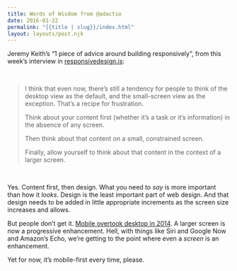 ```yaml
---
title: Words of Wisdom from @adactio
date: 2016-01-22
permalink: "{{title | slug}}/index.html"
layout: layouts/post.njk
---
```

Jeremy Keith&#8217;s &#8220;1 piece of advice around building responsively&#8221;, from this week&#8217;s interview in [responsivedesign.is][1]:

&nbsp;

> I think that even now, there&#8217;s still a tendency for people to think of the desktop view as the default, and the small-screen view as the exception. That&#8217;s a recipe for frustration.
> 
> Think about your content first (whether it&#8217;s a task or it&#8217;s information) in the absence of any screen.
> 
> Then think about that content on a small, constrained screen.
> 
> Finally, allow yourself to think about that content in the context of a larger screen.

&nbsp;

Yes. Content first, then design. What you need to _say_ is more important than how it _looks_. Design is the least important part of web design. And that design needs to be added in little appropriate increments as the screen size increases and allows.

But people don&#8217;t get it. [Mobile overtook desktop in 2014][2]. A larger screen is now a progressive enhancement. Hell, with things like Siri and Google Now and Amazon&#8217;s Echo, we&#8217;re getting to the point where even a _screen_ is an enhancement.

Yet for now, it&#8217;s mobile-first every time, please.

 [1]: https://responsivedesign.is/
 [2]: https://searchenginewatch.com/sew/opinion/2353616/mobile-now-exceeds-pc-the-biggest-shift-since-the-internet-began
